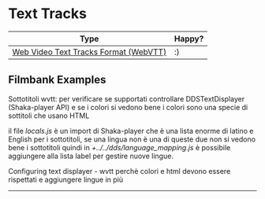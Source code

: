 # Text Tracks

| Type                                                                                                 | Happy? |
| ---------------------------------------------------------------------------------------------------- | ------ |
| [Web Video Text Tracks Format (WebVTT)](https://developer.mozilla.org/en-US/docs/Web/API/WebVTT_API) | :)     |

## Filmbank Examples

Sottotitoli wvtt: per verificare se supportati controllare DDSTextDisplayer (Shaka-player API) e se i colori si vedono bene i colori sono una specie di sottitoli che usano HTML

il file _locals.js_ è un import di Shaka-player che è una lista enorme di latino e English per i sottotitoli, se una lingua non è una di queste due non si vedono bene i sottotitoli quindi in _+../../dds/language_mapping.js_ è possibile aggiungere alla lista label per gestire nuove lingue.

Configuring text displayer - wvtt perchè colori e html devono essere rispettati e aggiungere lingue in più

---
